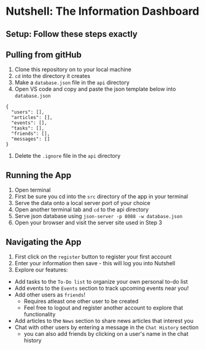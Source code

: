 # Nutshell: The Information Dashboard

## Setup: Follow these steps exactly

## Pulling from gitHub
1. Clone this repository on to your local machine
1. `cd` into the directory it creates
1. Make a `database.json` file in the `api` directory
1. Open VS code and copy and paste the json template below into `database.json`
```
{
  "users": [],
  "articles": [],
  "events": [],
  "tasks": [],
  "friends": [],
  "messages": []
}
```
1. Delete the `.ignore` file in the `api` directory

## Running the App
1. Open terminal
1. First be sure you cd into the `src` directory of the app in your terminal
1. Serve the data onto a local server port of your choice
1. Open another terminal tab and `cd` to the api directory
1. Serve json database using `json-server -p 8088 -w database.json`
1. Open your browser and visit the server site used in Step 3

## Navigating the App
1. First click on the `register` button to register your first account
1. Enter your information then save - this will log you into Nutshell
1. Explore our features:
  - Add tasks to the `To-Do list` to organize your own personal to-do list
  - Add events to the `Events` section to track upcoming events near you!
  - Add other users as `friends`!
    - Requires atleast one other user to be created
    - Feel free to logout and register another account to explore that functionality
  - Add articles to the `News` section to share news articles that interest you
  - Chat with other users by entering a message in the `Chat History` section
    - you can also add friends by clicking on a user's name in the chat history


